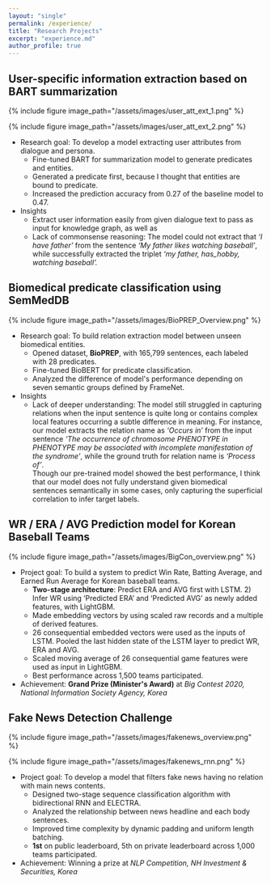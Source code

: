 ```yaml
---
layout: "single"
permalink: /experience/
title: "Research Projects"
excerpt: "experience.md"
author_profile: true
---
```


## User-specific information extraction based on BART summarization

{% include figure image_path="/assets/images/user_att_ext_1.png" %}

{% include figure image_path="/assets/images/user_att_ext_2.png" %}

- Research goal: To develop a model extracting user attributes from dialogue and persona.
  - Fine-tuned BART for summarization model to generate predicates and entities.
  - Generated a predicate first, because I thought that entities are bound to predicate.
  - Increased the prediction accuracy from 0.27 of the baseline model to 0.47.
- Insights
  - Extract user information easily from given dialogue text to pass as input for knowledge graph, as well as 
  - Lack of commonsense reasoning: The model could not extract that *‘I have father’* from the sentence *‘My father likes watching baseball’*, while successfully extracted the triplet *‘my father, has_hobby, watching baseball’.*

## Biomedical predicate classification using SemMedDB

{% include figure image_path="/assets/images/BioPREP_Overview.png" %}

- Research goal: To build relation extraction model between unseen biomedical entities.
  - Opened dataset, **BioPREP**, with 165,799 sentences, each labeled with 28 predicates.  
  - Fine-tuned BioBERT for predicate classification.
  - Analyzed the difference of model's performance depending on seven semantic groups defined by FrameNet.  
- Insights
  - Lack of deeper understanding: The model still struggled in capturing relations when the input sentence is quite long or contains complex local features occurring a subtle difference in meaning. For instance, our model extracts the relation name as *‘Occurs in’* from the input sentence *‘The occurrence of chromosome PHENOTYPE in PHENOTYPE may be associated with incomplete manifestation of the syndrome’*, while the ground truth for relation name is *‘Process of’*.  
    Though our pre-trained model showed the best performance, I think that our model does not fully understand given biomedical sentences semantically in some cases, only capturing the superficial correlation to infer target labels.

## WR / ERA / AVG Prediction model for Korean Baseball Teams

{% include figure image_path="/assets/images/BigCon_overview.png" %}

- Project goal: To build a system to predict Win Rate, Batting Average, and Earned Run Average for Korean baseball teams.
  - **Two-stage architecture**: Predict ERA and AVG first with LSTM. 2) Infer WR using ‘Predicted ERA’ and ‘Predicted AVG’ as newly added features, with LightGBM.
  - Made embedding vectors by using scaled raw records and a multiple of derived features.
  - 26 consequential embedded vectors were used as the inputs of LSTM. Pooled the last hidden state of the LSTM layer to predict WR, ERA and AVG.
  - Scaled moving average of 26 consequential game features were used as input in LightGBM.
  - Best performance across 1,500 teams participated.
- Achievement: **Grand Prize (Minister's Award)** at *Big Contest 2020, National Information Society Agency, Korea*

## Fake News Detection Challenge

{% include figure image_path="/assets/images/fakenews_overview.png" %}

{% include figure image_path="/assets/images/fakenews_rnn.png" %}

- Project goal: To develop a model that filters fake news having no relation with main news contents.
  - Designed two-stage sequence classification algorithm with bidirectional RNN and ELECTRA.
  - Analyzed the relationship between news headline and each body sentences.
  - Improved time complexity by dynamic padding and uniform length batching.
  - **1st** on public leaderboard, 5th on private leaderboard across 1,000 teams participated.
- Achievement: Winning a prize at *NLP Competition, NH Investment & Securities, Korea*